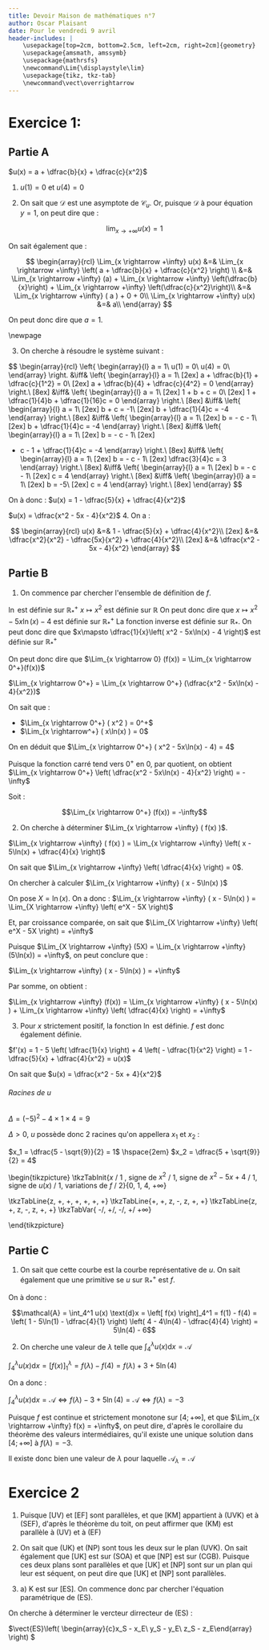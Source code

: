 ```yaml
---
title: Devoir Maison de mathématiques n°7
author: Oscar Plaisant
date: Pour le vendredi 9 avril
header-includes: |
    \usepackage[top=2cm, bottom=2.5cm, left=2cm, right=2cm]{geometry}
    \usepackage{amsmath, amssymb}
    \usepackage{mathrsfs}
    \newcommand\Lim{\displaystyle\lim}
    \usepackage{tikz, tkz-tab}
    \newcommand\vect\overrightarrow
---
```


# Exercice 1:

## Partie A


$u(x) = a + \dfrac{b}{x} + \dfrac{c}{x^2}$

 1. $u(1) = 0$ et $u(4) = 0$

 2. On sait que $\mathscr{D}$ est une asymptote de $\mathscr{C}_u$. Or, puisque $\mathscr{D}$ à pour équation $y = 1$, on peut dire que :

$$\lim_{x \rightarrow +\infty} u(x) = 1$$


On sait également que :

$$
\begin{array}{rcl}
\Lim_{x \rightarrow +\infty} u(x) &=& \Lim_{x \rightarrow +\infty} \left( a + \dfrac{b}{x} + \dfrac{c}{x^2} \right) \\
&=& \Lim_{x \rightarrow +\infty} (a) + \Lim_{x \rightarrow +\infty} \left(\dfrac{b}{x}\right) + \Lim_{x \rightarrow +\infty} \left(\dfrac{c}{x^2}\right)\\
&=& \Lim_{x \rightarrow +\infty} ( a ) + 0 + 0\\
\Lim_{x \rightarrow +\infty} u(x) &=& a\\
\end{array}
$$


On peut donc dire que $a = 1$.

\newpage

 3. On cherche à résoudre le système suivant :

$$
\begin{array}{rcl}
\left\{ \begin{array}{l}
a = 1\\
u(1) = 0\\
u(4) = 0\\
\end{array} \right.
&\iff&
\left\{ \begin{array}{l}
a = 1\\ [2ex]
a + \dfrac{b}{1} + \dfrac{c}{1^2} = 0\\ [2ex]
a + \dfrac{b}{4} + \dfrac{c}{4^2} = 0
\end{array} \right.\\ [8ex]
&\iff& \left\{ \begin{array}{l}
a = 1\\ [2ex]
1 + b + c = 0\\ [2ex]
1 + \dfrac{1}{4}b + \dfrac{1}{16}c = 0
\end{array} \right.\\ [8ex]
&\iff& \left\{ \begin{array}{l}
a = 1\\ [2ex]
b + c = -1\\ [2ex]
b + \dfrac{1}{4}c = -4
\end{array} \right.\\ [8ex]
&\iff& \left\{ \begin{array}{l}
a = 1\\ [2ex]
b = - c - 1\\ [2ex]
b + \dfrac{1}{4}c = -4
\end{array} \right.\\ [8ex]
&\iff& \left\{ \begin{array}{l}
a = 1\\ [2ex]
b = - c - 1\\ [2ex]
- c - 1 + \dfrac{1}{4}c = -4
\end{array} \right.\\ [8ex]
&\iff& \left\{ \begin{array}{l}
a = 1\\ [2ex]
b = - c - 1\\ [2ex]
\dfrac{3}{4}c = 3
\end{array} \right.\\ [8ex]
&\iff& \left\{ \begin{array}{l}
a = 1\\ [2ex]
b = - c - 1\\ [2ex]
c = 4
\end{array} \right.\\ [8ex]
&\iff& \left\{ \begin{array}{l}
a = 1\\ [2ex]
b = -5\\ [2ex]
c = 4
\end{array} \right.\\ [8ex]
\end{array}
$$

On à donc : $u(x) = 1 - \dfrac{5}{x} + \dfrac{4}{x^2}$

$u(x) = \dfrac{x^2 - 5x - 4}{x^2}$
 4. On a :

$$
\begin{array}{rcl}
u(x) &=& 1 - \dfrac{5}{x} + \dfrac{4}{x^2}\\ [2ex]
&=& \dfrac{x^2}{x^2} - \dfrac{5x}{x^2} + \dfrac{4}{x^2}\\ [2ex]
&=& \dfrac{x^2 - 5x - 4}{x^2}
\end{array}
$$

## Partie B

 1. On commence par chercher l'ensemble de définition de $f$.

$\ln$ est définie sur $\mathbb{R}^+_*$
$x\mapsto x^2$ est définie sur $\mathbb{R}$
On peut donc dire que $x\mapsto x^2 - 5x\ln(x) - 4$ est définie sur $\mathbb{R}^+_*$
La fonction inverse est définie sur $\mathbb{R}_*$.
On peut donc dire que $x\mapsto \dfrac{1}{x}\left( x^2 - 5x\ln(x) - 4 \right)$ est définie sur $\mathbb{R}^+_*$

On peut donc dire que $\Lim_{x \rightarrow 0} (f(x)) = \Lim_{x \rightarrow 0^+}(f(x))$

$\Lim_{x \rightarrow 0^+} = \Lim_{x \rightarrow 0^+} (\dfrac{x^2 - 5x\ln(x) - 4}{x^2})$

On sait que :

 - $\Lim_{x \rightarrow 0^+} ( x^2 ) = 0^+$
 - $\Lim_{x \rightarrow^+} ( x\ln(x) ) = 0$

On en déduit que $\Lim_{x \rightarrow 0^+} ( x^2 - 5x\ln(x) - 4) = 4$

Puisque la fonction carré tend vers $0^+$ en 0, par quotient, on obtient $\Lim_{x \rightarrow 0^+} \left( \dfrac{x^2 - 5x\ln(x) - 4}{x^2} \right) = -\infty$

Soit :

$$\Lim_{x \rightarrow 0^+} (f(x)) = -\infty$$

 2. On cherche à déterminer $\Lim_{x \rightarrow +\infty} ( f(x) )$.

$\Lim_{x \rightarrow +\infty} ( f(x) ) = \Lim_{x \rightarrow +\infty} \left(  x - 5\ln(x) + \dfrac{4}{x} \right)$

On sait que $\Lim_{x \rightarrow +\infty} \left(  \dfrac{4}{x} \right) = 0$.

On chercher à calculer $\Lim_{x \rightarrow +\infty} ( x - 5\ln(x) )$

On pose $X = \ln(x)$. On a donc :
$\Lim_{x \rightarrow +\infty} ( x - 5\ln(x) ) = \Lim_{X \rightarrow +\infty} \left(  e^X - 5X \right)$

Et, par croissance comparée, on sait que $\Lim_{X \rightarrow +\infty} \left(  e^X - 5X \right) = +\infty$

Puisque $\Lim_{X \rightarrow +\infty} (5X) = \Lim_{x \rightarrow +\infty} (5\ln(x)) = +\infty$, on peut conclure que :

$\Lim_{x \rightarrow +\infty} ( x - 5\ln(x) ) = +\infty$

Par somme, on obtient :

$\Lim_{x \rightarrow +\infty} (f(x)) = \Lim_{x \rightarrow +\infty} ( x - 5\ln(x) ) + \Lim_{x \rightarrow +\infty} \left(  \dfrac{4}{x} \right) = +\infty$


 3. Pour $x$ strictement positif, la fonction $\ln$ est définie. $f$ est donc également définie.

$f'(x) = 1 - 5 \left( \dfrac{1}{x} \right) + 4 \left( - \dfrac{1}{x^2} \right) = 1 - \dfrac{5}{x} + \dfrac{4}{x^2} = u(x)$

On sait que $u(x) = \dfrac{x^2 - 5x + 4}{x^2}$

###### Racines de $u$
$\Delta = (-5)^2 - 4 \times 1 \times 4 = 9$

$\Delta > 0$, $u$ possède donc 2 racines qu'on appellera $x_1$ et $x_2$ :

$x_1 = \dfrac{5 - \sqrt{9}}{2} = 1$
\hspace{2em}
$x_2 = \dfrac{5 + \sqrt{9}}{2} = 4$

\begin{tikzpicture}
   \tkzTabInit{$x$ / 1 , signe de $x^2$ / 1, signe de $x^2 - 5x + 4$ / 1, signe de $u(x)$ / 1,  variations de $f$ / 2}{$0$, $1$, $4$, $+\infty$}

   \tkzTabLine{z, +, +, +, +, +, +}
   \tkzTabLine{+, +, z, -, z, +, +}
   \tkzTabLine{z, +, z, -, z, +, +}
   \tkzTabVar{ -/, +/, -/, +/ $+\infty$}

\end{tikzpicture}




## Partie C


 1. On sait que cette courbe est la courbe représentative de $u$. On sait également que une primitive se $u$ sur $\mathbb{R}^+_*$ est $f$.

On à donc :

$$\mathcal{A} = \int_4^1 u(x) \text{d}x = \left[ f(x) \right]_4^1 = f(1) - f(4) = \left( 1 - 5\ln(1) - \dfrac{4}{1} \right)  \left( 4 - 4\ln(4) - \dfrac{4}{4} \right) = 5\ln(4) - 6$$

 2. On cherche une valeur de $\lambda$ telle que $\int_4^\lambda u(x) \text{d}x = \mathcal{A}$

$\displaystyle\int_4^\lambda u(x) \text{d}x = \left[ f(x) \right]_1^\lambda = f(\lambda) - f(4) = f(\lambda)  + 3 + 5\ln(4)$

On a donc :

$\displaystyle\int_4^\lambda u(x) \text{d}x = \mathcal{A} \iff f(\lambda) - 3 + 5\ln(4) = \mathcal{A} \iff f(\lambda) = -3$

Puisque $f$ est continue et strictement monotone sur $[4; +\infty]$, et que $\Lim_{x \rightarrow +\infty} f(x) = +\infty$, on peut dire, d'après le corollaire du théorème des valeurs intermédiaires, qu'il existe une unique solution dans $[4; +\infty]$ à $f(\lambda) = -3$.

Il existe donc bien une valeur de $\lambda$ pour laquelle $\mathcal{A}_\lambda = \mathcal{A}$

# Exercice 2


 1. Puisque [UV) et [EF] sont parallèles, et que [KM] appartient à (UVK) et à (SEF), d'après le théorème du toit, on peut affirmer que (KM) est parallèle à (UV) et à (EF)

 2. On sait que (UK) et (NP) sont tous les deux sur le plan (UVK). On sait également que [UK] est sur (SOA) et que [NP] est sur (CGB). Puisque ces deux plans sont parallèles et que [UK] et [NP] sont sur un plan qui leur est séquent, on peut dire que [UK] et [NP] sont parallèles.

 3. a) K est sur [ES]. On commence donc par chercher l'équation paramétrique de (ES).

On cherche à déterminer le vercteur dirrecteur de (ES) :

$\vect{ES}\left( \begin{array}{c}x_S - x_E\\ y_S - y_E\\ z_S - z_E\end{array} \right) $







